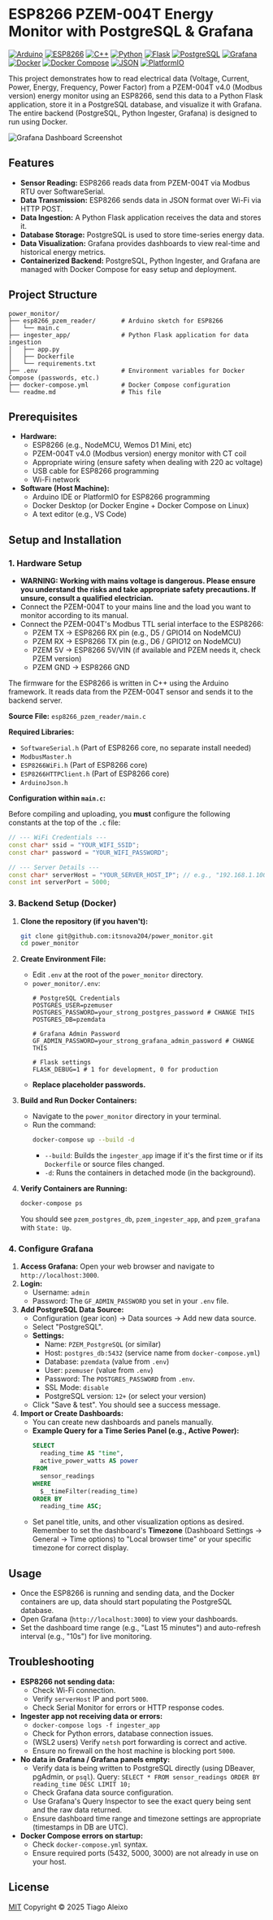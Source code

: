 # ESP8266 PZEM-004T Energy Monitor with PostgreSQL & Grafana

<p align="left">
  <a href="https://www.arduino.cc/" target="_blank" rel="noreferrer"><img src="https://img.shields.io/badge/Arduino-00979D?style=for-the-badge&logo=Arduino&logoColor=white" alt="Arduino"/></a>
  <a href="https://www.espressif.com/en/products/socs/esp8266" target="_blank" rel="noreferrer"><img src="https://img.shields.io/badge/ESP8266-E7352C?style=for-the-badge&logo=espressif&logoColor=white" alt="ESP8266"/></a>
  <a href="https://www.cplusplus.com/" target="_blank" rel="noreferrer"><img src="https://img.shields.io/badge/C++-00599C?style=for-the-badge&logo=c%2B%2B&logoColor=white" alt="C++"/></a>
  <a href="https://www.python.org" target="_blank" rel="noreferrer"><img src="https://img.shields.io/badge/Python-3776AB?style=for-the-badge&logo=python&logoColor=white" alt="Python"/></a>
  <a href="https://flask.palletsprojects.com/" target="_blank" rel="noreferrer"><img src="https://img.shields.io/badge/Flask-000000?style=for-the-badge&logo=flask&logoColor=white" alt="Flask"/></a>
  <a href="https://www.postgresql.org" target="_blank" rel="noreferrer"><img src="https://img.shields.io/badge/PostgreSQL-4169E1?style=for-the-badge&logo=postgresql&logoColor=white" alt="PostgreSQL"/></a>
  <a href="https://grafana.com/" target="_blank" rel="noreferrer"><img src="https://img.shields.io/badge/Grafana-F46800?style=for-the-badge&logo=grafana&logoColor=white" alt="Grafana"/></a>
  <a href="https://www.docker.com/" target="_blank" rel="noreferrer"><img src="https://img.shields.io/badge/Docker-2496ED?style=for-the-badge&logo=docker&logoColor=white" alt="Docker"/></a>
  <a href="https://docs.docker.com/compose/" target="_blank" rel="noreferrer"><img src="https://img.shields.io/badge/Docker%20Compose-2496ED?style=for-the-badge&logo=docker&logoColor=white" alt="Docker Compose"/></a>
  <a href="https://www.json.org/json-en.html" target="_blank" rel="noreferrer"><img src="https://img.shields.io/badge/JSON-000000?style=for-the-badge&logo=json&logoColor=white" alt="JSON"/></a>
  <a href="https://platformio.org/" target="_blank" rel="noreferrer"><img src="https://img.shields.io/badge/PlatformIO-FF7F00?style=for-the-badge&logo=platformio&logoColor=white" alt="PlatformIO"/></a>
</p>

This project demonstrates how to read electrical data (Voltage, Current, Power, Energy, Frequency, Power Factor) from a PZEM-004T v4.0 (Modbus version) energy monitor using an ESP8266, send this data to a Python Flask application, store it in a PostgreSQL database, and visualize it with Grafana. The entire backend (PostgreSQL, Python Ingester, Grafana) is designed to run using Docker.

![Grafana Dashboard Screenshot](screenshots/dashboard.png)

## Features

*   **Sensor Reading:** ESP8266 reads data from PZEM-004T via Modbus RTU over SoftwareSerial.
*   **Data Transmission:** ESP8266 sends data in JSON format over Wi-Fi via HTTP POST.
*   **Data Ingestion:** A Python Flask application receives the data and stores it.
*   **Database Storage:** PostgreSQL is used to store time-series energy data.
*   **Data Visualization:** Grafana provides dashboards to view real-time and historical energy metrics.
*   **Containerized Backend:** PostgreSQL, Python Ingester, and Grafana are managed with Docker Compose for easy setup and deployment.

## Project Structure

```
power_monitor/
├── esp8266_pzem_reader/       # Arduino sketch for ESP8266
│   └── main.c
├── ingester_app/              # Python Flask application for data ingestion
│   ├── app.py
│   ├── Dockerfile
│   └── requirements.txt
├── .env                       # Environment variables for Docker Compose (passwords, etc.)
├── docker-compose.yml         # Docker Compose configuration
└── readme.md                  # This file
```

## Prerequisites

*   **Hardware:**
    *   ESP8266 (e.g., NodeMCU, Wemos D1 Mini, etc)
    *   PZEM-004T v4.0 (Modbus version) energy monitor with CT coil
    *   Appropriate wiring (ensure safety when dealing with 220 ac voltage)
    *   USB cable for ESP8266 programming
    *   Wi-Fi network
*   **Software (Host Machine):**
    *   Arduino IDE or PlatformIO for ESP8266 programming
    *   Docker Desktop (or Docker Engine + Docker Compose on Linux)
    *   A text editor (e.g., VS Code)

## Setup and Installation

### 1. Hardware Setup

*   **WARNING: Working with mains voltage is dangerous. Please ensure you understand the risks and take appropriate safety precautions. If unsure, consult a qualified electrician.**
*   Connect the PZEM-004T to your mains line and the load you want to monitor according to its manual.
*   Connect the PZEM-004T's Modbus TTL serial interface to the ESP8266:
    *   PZEM TX -> ESP8266 RX pin (e.g., D5 / GPIO14 on NodeMCU)
    *   PZEM RX -> ESP8266 TX pin (e.g., D6 / GPIO12 on NodeMCU)
    *   PZEM 5V -> ESP8266 5V/VIN (if available and PZEM needs it, check PZEM version)
    *   PZEM GND -> ESP8266 GND

The firmware for the ESP8266 is written in C++ using the Arduino framework. It reads data from the PZEM-004T sensor and sends it to the backend server.

**Source File:** `esp8266_pzem_reader/main.c`

**Required Libraries:**

*   `SoftwareSerial.h` (Part of ESP8266 core, no separate install needed)
*   `ModbusMaster.h`
*   `ESP8266WiFi.h` (Part of ESP8266 core)
*   `ESP8266HTTPClient.h` (Part of ESP8266 core)
*   `ArduinoJson.h`

**Configuration within `main.c`:**

Before compiling and uploading, you **must** configure the following constants at the top of the `.c` file:

```cpp
// --- WiFi Credentials ---
const char* ssid = "YOUR_WIFI_SSID";
const char* password = "YOUR_WIFI_PASSWORD";

// --- Server Details ---
const char* serverHost = "YOUR_SERVER_HOST_IP"; // e.g., "192.168.1.100"
const int serverPort = 5000;
```

### 3. Backend Setup (Docker)

1.  **Clone the repository (if you haven't):**
    ```bash
    git clone git@github.com:itsnova204/power_monitor.git
    cd power_monitor
    ```
2.  **Create Environment File:**
    *   Edit `.env` at the root of the `power_monitor` directory.
    *   `power_monitor/.env`:
        ```env
        # PostgreSQL Credentials
        POSTGRES_USER=pzemuser
        POSTGRES_PASSWORD=your_strong_postgres_password # CHANGE THIS
        POSTGRES_DB=pzemdata

        # Grafana Admin Password
        GF_ADMIN_PASSWORD=your_strong_grafana_admin_password # CHANGE THIS

        # Flask settings
        FLASK_DEBUG=1 # 1 for development, 0 for production
        ```
    *   **Replace placeholder passwords.**
3.  **Build and Run Docker Containers:**
    *   Navigate to the `power_monitor` directory in your terminal.
    *   Run the command:
        ```bash
        docker-compose up --build -d
        ```
        *   `--build`: Builds the `ingester_app` image if it's the first time or if its `Dockerfile` or source files changed.
        *   `-d`: Runs the containers in detached mode (in the background).

4.  **Verify Containers are Running:**
    ```bash
    docker-compose ps
    ```
    You should see `pzem_postgres_db`, `pzem_ingester_app`, and `pzem_grafana` with `State: Up`.

### 4. Configure Grafana

1.  **Access Grafana:** Open your web browser and navigate to `http://localhost:3000`.
2.  **Login:**
    *   Username: `admin`
    *   Password: The `GF_ADMIN_PASSWORD` you set in your `.env` file.
3.  **Add PostgreSQL Data Source:**
    *   Configuration (gear icon) -> Data sources -> Add new data source.
    *   Select "PostgreSQL".
    *   **Settings:**
        *   Name: `PZEM_PostgreSQL` (or similar)
        *   Host: `postgres_db:5432` (service name from `docker-compose.yml`)
        *   Database: `pzemdata` (value from `.env`)
        *   User: `pzemuser` (value from `.env`)
        *   Password: The `POSTGRES_PASSWORD` from `.env`.
        *   SSL Mode: `disable`
        *   PostgreSQL version: `12+` (or select your version)
    *   Click "Save & test". You should see a success message.
4.  **Import or Create Dashboards:**
    *   You can create new dashboards and panels manually.
    *   **Example Query for a Time Series Panel (e.g., Active Power):**
        ```sql
        SELECT
          reading_time AS "time",
          active_power_watts AS power
        FROM
          sensor_readings
        WHERE
          $__timeFilter(reading_time)
        ORDER BY
          reading_time ASC;
        ```
    *   Set panel title, units, and other visualization options as desired. Remember to set the dashboard's **Timezone** (Dashboard Settings -> General -> Time options) to "Local browser time" or your specific timezone for correct display.

## Usage

*   Once the ESP8266 is running and sending data, and the Docker containers are up, data should start populating the PostgreSQL database.
*   Open Grafana (`http://localhost:3000`) to view your dashboards.
*   Set the dashboard time range (e.g., "Last 15 minutes") and auto-refresh interval (e.g., "10s") for live monitoring.

## Troubleshooting

*   **ESP8266 not sending data:**
    *   Check Wi-Fi connection.
    *   Verify `serverHost` IP and port `5000`.
    *   Check Serial Monitor for errors or HTTP response codes.
*   **Ingester app not receiving data or errors:**
    *   `docker-compose logs -f ingester_app`
    *   Check for Python errors, database connection issues.
    *   (WSL2 users) Verify `netsh` port forwarding is correct and active.
    *   Ensure no firewall on the host machine is blocking port `5000`.
*   **No data in Grafana / Grafana panels empty:**
    *   Verify data is being written to PostgreSQL directly (using DBeaver, pgAdmin, or `psql`). Query: `SELECT * FROM sensor_readings ORDER BY reading_time DESC LIMIT 10;`
    *   Check Grafana data source configuration.
    *   Use Grafana's Query Inspector to see the exact query being sent and the raw data returned.
    *   Ensure dashboard time range and timezone settings are appropriate (timestamps in DB are UTC).
*   **Docker Compose errors on startup:**
    *   Check `docker-compose.yml` syntax.
    *   Ensure required ports (5432, 5000, 3000) are not already in use on your host.



## License

[MIT](https://choosealicense.com/licenses/mit/) Copyright © 2025 Tiago Aleixo
